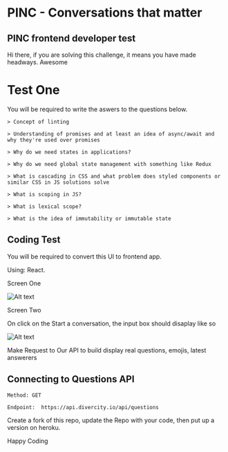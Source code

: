 # PINC - Conversations that matter

## PINC frontend developer test

Hi there, if you are solving this challenge, it means you have made headways. Awesome


# Test One

You will be required to write the aswers to the questions below.
```
> Concept of linting 

> Understanding of promises and at least an idea of async/await and why they're used over promises

> Why do we need states in applications? 

> Why do we need global state management with something like Redux

> What is cascading in CSS and what problem does styled components or similar CSS in JS solutions solve

> What is scoping in JS? 

> What is lexical scope?

> What is the idea of immutability or immutable state
```
## Coding Test

You will be required to convert this UI to frontend app. 

Using: React.

Screen One

![Alt text](https://monosnap.com/image/FgGejxjbjTj21B41Mve76Hg0vyWFU8)

Screen Two

On click on the Start a conversation, the input box should disaplay like so

![Alt text](https://monosnap.com/image/4GFVaFHQvMgV2o4DXI7unm7oztgAg2)


Make Request to Our API to build display real questions, emojis, latest answerers

  

## Connecting to Questions API

  
```
Method: GET

Endpoint:  https://api.divercity.io/api/questions
```

Create a fork of this repo, update the Repo with your code, then put up a version on heroku.

Happy Coding
